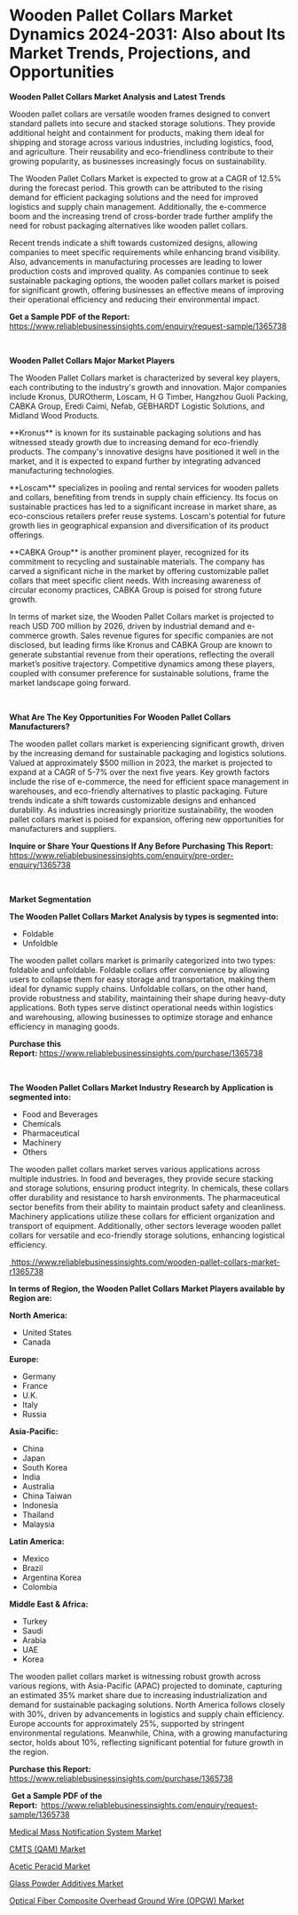 <p><h1>Wooden Pallet Collars Market Dynamics 2024-2031: Also about Its Market Trends, Projections, and Opportunities</h1></p><p><strong>Wooden Pallet Collars Market Analysis and Latest Trends</strong></p>
<p><p>Wooden pallet collars are versatile wooden frames designed to convert standard pallets into secure and stacked storage solutions. They provide additional height and containment for products, making them ideal for shipping and storage across various industries, including logistics, food, and agriculture. Their reusability and eco-friendliness contribute to their growing popularity, as businesses increasingly focus on sustainability.</p><p>The Wooden Pallet Collars Market is expected to grow at a CAGR of 12.5% during the forecast period. This growth can be attributed to the rising demand for efficient packaging solutions and the need for improved logistics and supply chain management. Additionally, the e-commerce boom and the increasing trend of cross-border trade further amplify the need for robust packaging alternatives like wooden pallet collars.</p><p>Recent trends indicate a shift towards customized designs, allowing companies to meet specific requirements while enhancing brand visibility. Also, advancements in manufacturing processes are leading to lower production costs and improved quality. As companies continue to seek sustainable packaging options, the wooden pallet collars market is poised for significant growth, offering businesses an effective means of improving their operational efficiency and reducing their environmental impact.</p></p>
<p><strong>Get a Sample PDF of the Report:&nbsp;</strong> <a href="https://www.reliablebusinessinsights.com/enquiry/request-sample/1365738?utm_campaign=62&utm_medium=2&utm_source=Github&utm_content=ia&utm_term=11102024&utm_id=wooden-pallet-collars">https://www.reliablebusinessinsights.com/enquiry/request-sample/1365738</a></p>
<p>&nbsp;</p>
<p><strong>Wooden Pallet Collars Major Market Players</strong></p>
<p><p>The Wooden Pallet Collars market is characterized by several key players, each contributing to the industry's growth and innovation. Major companies include Kronus, DUROtherm, Loscam, H G Timber, Hangzhou Guoli Packing, CABKA Group, Eredi Caimi, Nefab, GEBHARDT Logistic Solutions, and Midland Wood Products.</p><p>**Kronus** is known for its sustainable packaging solutions and has witnessed steady growth due to increasing demand for eco-friendly products. The company's innovative designs have positioned it well in the market, and it is expected to expand further by integrating advanced manufacturing technologies.</p><p>**Loscam** specializes in pooling and rental services for wooden pallets and collars, benefiting from trends in supply chain efficiency. Its focus on sustainable practices has led to a significant increase in market share, as eco-conscious retailers prefer reuse systems. Loscam's potential for future growth lies in geographical expansion and diversification of its product offerings.</p><p>**CABKA Group** is another prominent player, recognized for its commitment to recycling and sustainable materials. The company has carved a significant niche in the market by offering customizable pallet collars that meet specific client needs. With increasing awareness of circular economy practices, CABKA Group is poised for strong future growth.</p><p>In terms of market size, the Wooden Pallet Collars market is projected to reach USD 700 million by 2026, driven by industrial demand and e-commerce growth. Sales revenue figures for specific companies are not disclosed, but leading firms like Kronus and CABKA Group are known to generate substantial revenue from their operations, reflecting the overall market’s positive trajectory. Competitive dynamics among these players, coupled with consumer preference for sustainable solutions, frame the market landscape going forward.</p></p>
<p>&nbsp;</p>
<p><strong>What Are The Key Opportunities For Wooden Pallet Collars Manufacturers?</strong></p>
<p><p>The wooden pallet collars market is experiencing significant growth, driven by the increasing demand for sustainable packaging and logistics solutions. Valued at approximately $500 million in 2023, the market is projected to expand at a CAGR of 5-7% over the next five years. Key growth factors include the rise of e-commerce, the need for efficient space management in warehouses, and eco-friendly alternatives to plastic packaging. Future trends indicate a shift towards customizable designs and enhanced durability. As industries increasingly prioritize sustainability, the wooden pallet collars market is poised for expansion, offering new opportunities for manufacturers and suppliers.</p></p>
<p><strong>Inquire or Share Your Questions If Any Before Purchasing This Report:</strong> <a href="https://www.reliablebusinessinsights.com/enquiry/pre-order-enquiry/1365738?utm_campaign=62&utm_medium=2&utm_source=Github&utm_content=ia&utm_term=11102024&utm_id=wooden-pallet-collars">https://www.reliablebusinessinsights.com/enquiry/pre-order-enquiry/1365738</a></p>
<p>&nbsp;</p>
<p><strong>Market Segmentation</strong></p>
<p><strong>The Wooden Pallet Collars Market Analysis by types is segmented into:</strong></p>
<p><ul><li>Foldable</li><li>Unfoldble</li></ul></p>
<p><p>The wooden pallet collars market is primarily categorized into two types: foldable and unfoldable. Foldable collars offer convenience by allowing users to collapse them for easy storage and transportation, making them ideal for dynamic supply chains. Unfoldable collars, on the other hand, provide robustness and stability, maintaining their shape during heavy-duty applications. Both types serve distinct operational needs within logistics and warehousing, allowing businesses to optimize storage and enhance efficiency in managing goods.</p></p>
<p><strong>Purchase this Report:&nbsp;</strong><a href="https://www.reliablebusinessinsights.com/purchase/1365738?utm_campaign=62&utm_medium=2&utm_source=Github&utm_content=ia&utm_term=11102024&utm_id=wooden-pallet-collars">https://www.reliablebusinessinsights.com/purchase/1365738</a></p>
<p>&nbsp;</p>
<p><strong>The Wooden Pallet Collars Market Industry Research by Application is segmented into:</strong></p>
<p><ul><li>Food and Beverages</li><li>Chemicals</li><li>Pharmaceutical</li><li>Machinery</li><li>Others</li></ul></p>
<p><p>The wooden pallet collars market serves various applications across multiple industries. In food and beverages, they provide secure stacking and storage solutions, ensuring product integrity. In chemicals, these collars offer durability and resistance to harsh environments. The pharmaceutical sector benefits from their ability to maintain product safety and cleanliness. Machinery applications utilize these collars for efficient organization and transport of equipment. Additionally, other sectors leverage wooden pallet collars for versatile and eco-friendly storage solutions, enhancing logistical efficiency.</p></p>
<p><a href="https://www.reliablebusinessinsights.com/wooden-pallet-collars-market-r1365738?utm_campaign=62&utm_medium=2&utm_source=Github&utm_content=ia&utm_term=11102024&utm_id=wooden-pallet-collars">&nbsp;https://www.reliablebusinessinsights.com/wooden-pallet-collars-market-r1365738</a></p>
<p><strong>In terms of Region, the Wooden Pallet Collars Market Players available by Region are:</strong></p>
<p>
    <p> <strong> North America: </strong>
        <ul>
            <li>United States</li>
            <li>Canada</li>
        </ul>
        </p> 
    <p> <strong> Europe: </strong>
        <ul>
            <li>Germany</li>
            <li>France</li>
            <li>U.K.</li>
            <li>Italy</li>
            <li>Russia</li>
        </ul>
        </p> 
    <p> <strong> Asia-Pacific: </strong>
        <ul>
            <li>China</li>
            <li>Japan</li>
            <li>South Korea</li>
            <li>India</li>
            <li>Australia</li>
            <li>China Taiwan</li>
            <li>Indonesia</li>
            <li>Thailand</li>
            <li>Malaysia</li>
        </ul>
        </p> 
    <p> <strong> Latin America: </strong>
        <ul>
            <li>Mexico</li>
            <li>Brazil</li>
            <li>Argentina Korea</li>
            <li>Colombia</li>
        </ul>
        </p> 
    <p> <strong> Middle East & Africa: </strong>
        <ul>
            <li>Turkey</li>
            <li>Saudi</li>
            <li>Arabia</li>
            <li>UAE</li>
            <li>Korea</li>
        </ul>
    </p>
    </p>
<p><p>The wooden pallet collars market is witnessing robust growth across various regions, with Asia-Pacific (APAC) projected to dominate, capturing an estimated 35% market share due to increasing industrialization and demand for sustainable packaging solutions. North America follows closely with 30%, driven by advancements in logistics and supply chain efficiency. Europe accounts for approximately 25%, supported by stringent environmental regulations. Meanwhile, China, with a growing manufacturing sector, holds about 10%, reflecting significant potential for future growth in the region.</p></p>
<p><strong>Purchase this Report: </strong><a href="https://www.reliablebusinessinsights.com/purchase/1365738?utm_campaign=62&utm_medium=2&utm_source=Github&utm_content=ia&utm_term=11102024&utm_id=wooden-pallet-collars">https://www.reliablebusinessinsights.com/purchase/1365738</a></p>
<p>&nbsp;<strong>Get a Sample PDF of the Report:&nbsp;&nbsp;</strong><a href="https://www.reliablebusinessinsights.com/enquiry/request-sample/1365738?utm_campaign=62&utm_medium=2&utm_source=Github&utm_content=ia&utm_term=11102024&utm_id=wooden-pallet-collars">https://www.reliablebusinessinsights.com/enquiry/request-sample/1365738</a></p>
<p><strong></strong></p>
<p><p><a href="https://www.linkedin.com/pulse/medical-mass-notification-system-market-size-share-trends-ih9zc?utm_campaign=62&utm_medium=2&utm_source=Github&utm_content=ia&utm_term=11102024&utm_id=wooden-pallet-collars">Medical Mass Notification System Market</a></p><p><a href="https://issuu.com/reportprime-2/docs/cmts-qam-market-size-2030.pptx_c364f85bfa9cfc?utm_campaign=62&utm_medium=2&utm_source=Github&utm_content=ia&utm_term=11102024&utm_id=wooden-pallet-collars">CMTS (QAM) Market</a></p><p><a href="https://www.linkedin.com/pulse/global-acetic-peracid-market-landscape-future-trends-strategic-5kz8c?utm_campaign=62&utm_medium=2&utm_source=Github&utm_content=ia&utm_term=11102024&utm_id=wooden-pallet-collars">Acetic Peracid Market</a></p><p><a href="https://www.linkedin.com/pulse/deep-dive-glass-powder-additives-market-itstrends-segmentation-ojjhc?utm_campaign=62&utm_medium=2&utm_source=Github&utm_content=ia&utm_term=11102024&utm_id=wooden-pallet-collars">Glass Powder Additives Market</a></p><p><a href="https://issuu.com/reportprime-2/docs/optical-fiber-composite-overhead-gr_d2946a9a6c0a61?utm_campaign=62&utm_medium=2&utm_source=Github&utm_content=ia&utm_term=11102024&utm_id=wooden-pallet-collars">Optical Fiber Composite Overhead Ground Wire (OPGW) Market</a></p></p>